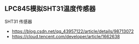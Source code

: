 ## LPC845模拟SHT31温度传感器

SHT31 传感器

- https://blog.csdn.net/qq_43957122/article/details/98713072
- https://cloud.tencent.com/developer/article/1662638

